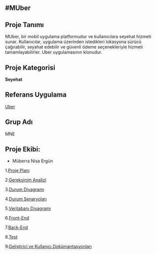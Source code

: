 #MUber
--


Proje Tanımı
---
MUber, bir mobil uygulama platformudur ve kullanıcılara seyehat hizmeti sunar. Kullanıcılar, uygulama üzerinden istedikleri lokasyona sürücü çağırabilir, seyahat edebilir ve güvenli ödeme seçenekleriyle hizmeti tamamlayabilirler. Uber uygulamasının klonudur.

Proje Kategorisi
---
**Seyehat**

Referans Uygulama
---
[Uber](https://www.uber.com/tr/tr/)

Grup Adı
---
MNE

Proje Ekibi:
---
- Müberra Nisa Ergün

1.[Proje Planı](ProjePlanı.md)

2.[Gereksinim Analizi](GereksinimAnalizi.md)

3.[Durum Diyagramı](DurumDiyagrami.md)

4.[Durum Senaryoları](DurumSenaryolari.md)

5.[Veritabanı Diyagramı](VeritabanıDiyagrami.md)

6.[Front-End](FrontEnd.md)

7.[Back-End](BackEnd.md)

8.[Test](Test.md)

9.[Geliştirici ve Kullanıcı Dokümantasyonları](GelistiriciVeKullaniciDokumantasyonlari.md)







